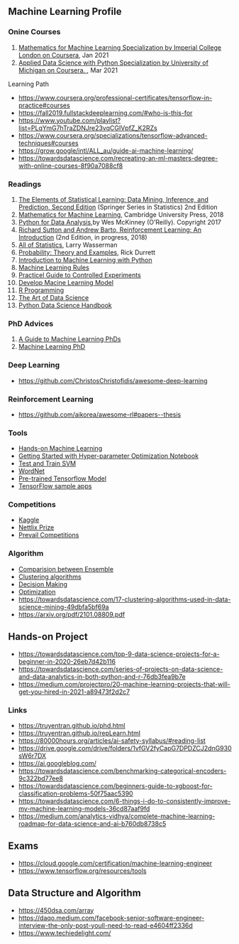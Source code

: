 ## Machine Learning Profile

### Onine Courses


1. [Mathematics for Machine Learning Specialization by Imperial College London on Coursera](https://www.coursera.org/account/accomplishments/specialization/2QY6YTR8F3V9), Jan 2021
2. [Applied Data Science with Python Specialization by University of Michigan on Coursera. ](https://www.coursera.org/account/accomplishments/specialization/PVWQT2SKQQUF), Mar 2021


Learning Path
- https://www.coursera.org/professional-certificates/tensorflow-in-practice#courses
- https://fall2019.fullstackdeeplearning.com/#who-is-this-for
- https://www.youtube.com/playlist?list=PLqYmG7hTraZDNJre23vqCGIVpfZ_K2RZs
- https://www.coursera.org/specializations/tensorflow-advanced-techniques#courses
- https://grow.google/intl/ALL_au/guide-ai-machine-learning/
- https://towardsdatascience.com/recreating-an-ml-masters-degree-with-online-courses-8f90a7088cf8

### Readings

1. [The Elements of Statistical Learning: Data Mining, Inference, and Prediction, Second Edition](https://web.stanford.edu/~hastie/ElemStatLearn/printings/ESLII_print12_toc.pdf) (Springer Series in Statistics) 2nd Edition
2. [Mathematics for Machine Learning](https://mml-book.github.io/), Cambridge University Press, 2018
3. [Python for Data Analysis](https://drive.google.com/file/d/1lQsm_jsIvVFtK9h8BvFgcydIDsaKf_t0/view?usp=sharing),by Wes McKinney (O’Reilly). Copyright 2017 
4. [Richard Sutton and Andrew Barto, Reinforcement Learning: An Introduction](http://incompleteideas.net/book/RLbook2018.pdf) (2nd Edition, in progress, 2018)
5. [All of Statistics](https://www.ic.unicamp.br/~wainer/cursos/1s2013/ml/livro.pdf), Larry Wasserman
6. [Probability: Theory and Examples](https://www.ic.unicamp.br/~wainer/cursos/1s2013/ml/livro.pdf), Rick Durrett
7. [Introduction to Machine Learning with Python](https://github.com/nngu6036/ML/blob/master/Introduction%20to%20Machine%20Learning%20with%20Python%20(%20PDFDrive%20)-min.pdf)
8. [Machine Learning Rules](http://martin.zinkevich.org/rules_of_ml/rules_of_ml.pdf)
9. [Practicel Guide to Controlled Experiments](https://ai.stanford.edu/~ronnyk/2007GuideControlledExperiments.pdf)
10. [Develop Macine Learning Model](https://towardsdatascience.com/machine-learning-general-process-8f1b510bd8af)
11. [R Programming](https://www.cs.upc.edu/~robert/teaching/estadistica/rprogramming.pdf)
12. [The Art of Data Science](http://bedford-computing.co.uk/learning/wp-content/uploads/2016/09/artofdatascience.pdf)
13. [Python Data Science Handbook](https://jakevdp.github.io/PythonDataScienceHandbook/)

### PhD Advices

1. [A Guide to Machine Learning PhDs](https://blog.ycombinator.com/a-guide-to-machine-learning-phds/)
2. [Machine Learning PhD](https://80000hours.org/career-reviews/machine-learning-phd/)

### Deep Learning
- https://github.com/ChristosChristofidis/awesome-deep-learning

### Reinforcement Learning
- https://github.com/aikorea/awesome-rl#papers--thesis

### Tools
- [Hands-on Machine Learning](https://github.com/ageron/handson-ml2)
- [Getting Started with Hyper-parameter Optimization Notebook](https://www.kaggle.com/pashupatigupta/getting-started-with-hyper-parameter-optimization)
- [Test and Train SVM](https://www.kaggle.com/vahidehdashti/test-train-evaluation-iris-svm)
- [WordNet](http://www.nltk.org/howto/wordnet.html)
- [Pre-trained Tensorflow Model](https://github.com/tensorflow/tfjs-models)
- [TensorFlow sample apps](https://www.tensorflow.org/lite/examples/)

### Competitions
- [Kaggle](https://www.kaggle.com/competitions)
- [Nettlix Prize](https://www.netflixprize.com/index.html)
- [Prevail Competitions](https://mlcontests.com/)

### Algorithm
- [Comparision between Ensemble](https://towardsdatascience.com/catboost-vs-light-gbm-vs-xgboost-5f93620723db)
- [Clustering algorithms](https://www.freecodecamp.org/news/how-machines-make-sense-of-big-data-an-introduction-to-clustering-algorithms-4bd97d4fbaba/)
- [Decision Making](https://algorithmsbook.com/)
- [Optimization](https://algorithmsbook.com/optimization/)
- https://towardsdatascience.com/17-clustering-algorithms-used-in-data-science-mining-49dbfa5bf69a
- https://arxiv.org/pdf/2101.08809.pdf

## Hands-on Project
- https://towardsdatascience.com/top-9-data-science-projects-for-a-beginner-in-2020-26eb7d42b116
- https://towardsdatascience.com/series-of-projects-on-data-science-and-data-analytics-in-both-python-and-r-76db3fea9b7e
- https://medium.com/projectpro/20-machine-learning-projects-that-will-get-you-hired-in-2021-a89473f2d2c7

### Links

- https://truyentran.github.io/phd.html
- https://truyentran.github.io/repLearn.html
- https://80000hours.org/articles/ai-safety-syllabus/#reading-list
- https://drive.google.com/drive/folders/1vfGV2fyCapG7DPDZCJ2dnG930sW6r7DX
- https://ai.googleblog.com/
- https://towardsdatascience.com/benchmarking-categorical-encoders-9c322bd77ee8
- https://towardsdatascience.com/beginners-guide-to-xgboost-for-classification-problems-50f75aac5390
- https://towardsdatascience.com/6-things-i-do-to-consistently-improve-my-machine-learning-models-36cd87aaf9fd
- https://medium.com/analytics-vidhya/complete-machine-learning-roadmap-for-data-science-and-ai-b760db8738c5

## Exams
- https://cloud.google.com/certification/machine-learning-engineer
- https://www.tensorflow.org/resources/tools

## Data Structure and Algorithm
- https://450dsa.com/array
- https://daqo.medium.com/facebook-senior-software-engineer-interview-the-only-post-youll-need-to-read-e4604ff2336d
- https://www.techiedelight.com/

